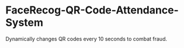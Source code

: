 # FaceRecog-QR-Code-Attendance-System
Dynamically changes QR codes every 10 seconds to combat fraud.
